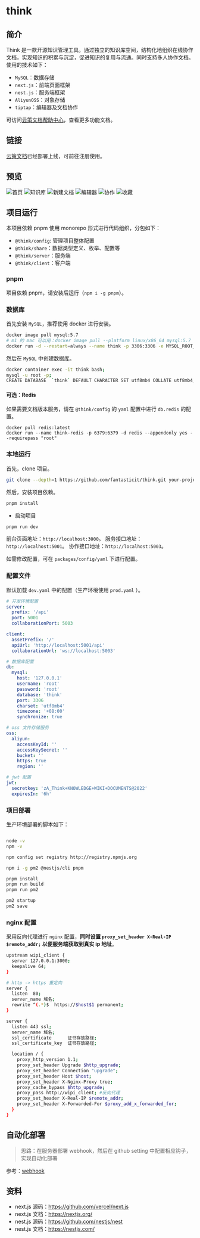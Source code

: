 # think

## 简介

Think 是一款开源知识管理工具。通过独立的知识库空间，结构化地组织在线协作文档，实现知识的积累与沉淀，促进知识的复用与流通。同时支持多人协作文档。使用的技术如下：

- `MySQL`：数据存储
- `next.js`：前端页面框架
- `nest.js`：服务端框架
- `AliyunOSS`：对象存储
- `tiptap`：编辑器及文档协作

可访问[云策文档帮助中心](https://think.wipi.tech/share/wiki/4e3d0cfb-b169-4308-8037-e7d3df996af3)，查看更多功能文档。

## 链接

[云策文档](https://think.wipi.tech/)已经部署上线，可前往注册使用。

## 预览

![首页](http://wipi.oss-cn-shanghai.aliyuncs.com/2022-02-20/YN67GM4VQMBTZFZ88TYOZX/image.png)
![知识库](http://wipi.oss-cn-shanghai.aliyuncs.com/2022-02-20/YN67GM4VQMBTZFZ88TYP8X/image.png)
![新建文档](http://wipi.oss-cn-shanghai.aliyuncs.com/2022-02-20/YN67GM4VQMBTZFZ88TYPQX/image.png)
![编辑器](http://wipi.oss-cn-shanghai.aliyuncs.com/2022-02-20/YN67GM4VQMBTZFZ88TYPZX/image.png)
![协作](http://wipi.oss-cn-shanghai.aliyuncs.com/2022-02-20/YN67GM4VQMBTZFZ88TYQ8X/image.png)
![收藏](http://wipi.oss-cn-shanghai.aliyuncs.com/2022-02-20/YN67GM4VQMBTZFZ88TYPHX/image.png)

## 项目运行

本项目依赖 pnpm 使用 monorepo 形式进行代码组织，分包如下：

- `@think/config`: 管理项目整体配置
- `@think/share`：数据类型定义、枚举、配置等
- `@think/server`：服务端
- `@think/client`：客户端

### pnpm

项目依赖 pnpm，请安装后运行（`npm i -g pnpm`）。

### 数据库

首先安装 `MySQL`，推荐使用 docker 进行安装。

```bash
docker image pull mysql:5.7
# m1 的 mac 可以用：docker image pull --platform linux/x86_64 mysql:5.7
docker run -d --restart=always --name think -p 3306:3306 -e MYSQL_ROOT_PASSWORD=root mysql:5.7
```

然后在 `MySQL` 中创建数据库。

```bash
docker container exec -it think bash;
mysql -u root -p;
CREATE DATABASE  `think` DEFAULT CHARACTER SET utf8mb4 COLLATE utf8mb4_unicode_ci;
```

#### 可选：Redis

如果需要文档版本服务，请在 `@think/config` 的 `yaml` 配置中进行 `db.redis` 的配置。

```
docker pull redis:latest
docker run --name think-redis -p 6379:6379 -d redis --appendonly yes --requirepass "root"
```

### 本地运行

首先，clone 项目。

```bash
git clone --depth=1 https://github.com/fantasticit/think.git your-project-name
```

然后，安装项目依赖。

```bash
pnpm install
```

- 启动项目

```bash
pnpm run dev
```

前台页面地址：`http://localhost:3000`。
服务接口地址：`http://localhost:5001`。
协作接口地址：`http://localhost:5003`。

如需修改配置，可在 `packages/config/yaml` 下进行配置。

### 配置文件

默认加载 `dev.yaml` 中的配置（生产环境使用 `prod.yaml` ）。

```yaml
# 开发环境配置
server:
  prefix: '/api'
  port: 5001
  collaborationPort: 5003

client:
  assetPrefix: '/'
  apiUrl: 'http://localhost:5001/api'
  collaborationUrl: 'ws://localhost:5003'

# 数据库配置
db:
  mysql:
    host: '127.0.0.1'
    username: 'root'
    password: 'root'
    database: 'think'
    port: 3306
    charset: 'utf8mb4'
    timezone: '+08:00'
    synchronize: true

# oss 文件存储服务
oss:
  aliyun:
    accessKeyId: ''
    accessKeySecret: ''
    bucket: ''
    https: true
    region: ''

# jwt 配置
jwt:
  secretkey: 'zA_Think+KNOWLEDGE+WIKI+DOCUMENTS@2022'
  expiresIn: '6h'
```

### 项目部署

生产环境部署的脚本如下：

```bash

node -v
npm -v

npm config set registry http://registry.npmjs.org

npm i -g pm2 @nestjs/cli pnpm

pnpm install
pnpm run build
pnpm run pm2

pm2 startup
pm2 save
```

### nginx 配置

采用反向代理进行 `nginx` 配置，**同时设置 `proxy_set_header X-Real-IP $remote_addr;` 以便服务端获取到真实 ip 地址**。

```bash
upstream wipi_client {
  server 127.0.0.1:3000;
  keepalive 64;
}

# http -> https 重定向
server {
  listen  80;
  server_name 域名;
  rewrite ^(.*)$  https://$host$1 permanent;
}

server {
  listen 443 ssl;
  server_name 域名;
  ssl_certificate      证书存放路径;
  ssl_certificate_key  证书存放路径;

  location / {
    proxy_http_version 1.1;
    proxy_set_header Upgrade $http_upgrade;
    proxy_set_header Connection "upgrade";
    proxy_set_header Host $host;
    proxy_set_header X-Nginx-Proxy true;
    proxy_cache_bypass $http_upgrade;
    proxy_pass http://wipi_client; #反向代理
    proxy_set_header X-Real-IP $remote_addr;
    proxy_set_header X-Forwarded-For $proxy_add_x_forwarded_for;
  }
}
```

## 自动化部署

> 思路：在服务器部署 webhook，然后在 github setting 中配置相应钩子，实现自动化部署

参考：[webhook](https://github.com/adnanh/webhook/blob/master/docs/Hook-Examples.md#incoming-github-webhook)

## 资料

- next.js 源码：https://github.com/vercel/next.js
- next.js 文档：https://nextjs.org/
- nest.js 源码：https://github.com/nestjs/nest
- nest.js 文档：https://nestjs.com/
